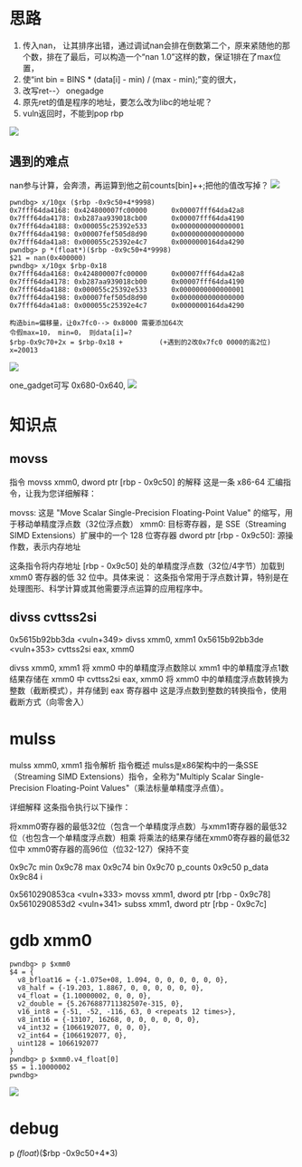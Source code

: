 # 思路
1. 传入nan， 让其排序出错，通过调试nan会排在倒数第二个，原来紧随他的那个数，排在了最后，可以构造一个“nan 1.0”这样的数，保证1排在了max位置，
2. 使“int bin = BINS * (data[i] - min) / (max - min);”变的很大，
3. 改写ret--〉 onegadge
4. 原先ret的值是程序的地址，要怎么改为libc的地址呢？
5. vuln返回时，不能到pop rbp

![](https://r2.20161023.xyz/pic/20250521175022713.png)
## 遇到的难点
nan参与计算，会奔溃，再运算到他之前counts[bin]++;把他的值改写掉？
![](https://r2.20161023.xyz/pic/20250521141139697.png)

```
pwndbg> x/10gx ($rbp -0x9c50+4*9998)
0x7fff64da4168: 0x424800007fc00000      0x00007fff64da42a8
0x7fff64da4178: 0xb287aa939018cb00      0x00007fff64da4190
0x7fff64da4188: 0x000055c25392e533      0x0000000000000001
0x7fff64da4198: 0x00007fef505d8d90      0x0000000000000000
0x7fff64da41a8: 0x000055c25392e4c7      0x0000000164da4290
pwndbg> p *(float*)($rbp -0x9c50+4*9998)
$21 = nan(0x400000)
pwndbg> x/10gx $rbp-0x18
0x7fff64da4168: 0x424800007fc00000      0x00007fff64da42a8
0x7fff64da4178: 0xb287aa939018cb00      0x00007fff64da4190
0x7fff64da4188: 0x000055c25392e533      0x0000000000000001
0x7fff64da4198: 0x00007fef505d8d90      0x0000000000000000
0x7fff64da41a8: 0x000055c25392e4c7      0x0000000164da4290

构造bin=偏移量，让0x7fc0--> 0x8000 需要添加64次
令假max=10， min=0， 则data[i]=?
$rbp-0x9c70+2x = $rbp-0x18 +         (+遇到的2改0x7fc0 0000的高2位)
x=20013
```
![](https://r2.20161023.xyz/pic/20250521171321512.png)

one_gadget可写
0x680-0x640,
![](https://r2.20161023.xyz/pic/20250521192119316.png)
# 知识点
## movss
指令 movss xmm0, dword ptr [rbp - 0x9c50] 的解释
这是一条 x86-64 汇编指令，让我为您详细解释：

movss: 这是 "Move Scalar Single-Precision Floating-Point Value" 的缩写，用于移动单精度浮点数（32位浮点数）
xmm0: 目标寄存器，是 SSE（Streaming SIMD Extensions）扩展中的一个 128 位寄存器
dword ptr [rbp - 0x9c50]: 源操作数，表示内存地址

这条指令将内存地址 [rbp - 0x9c50] 处的单精度浮点数（32位/4字节）加载到 xmm0 寄存器的低 32 位中。具体来说：
这条指令常用于浮点数计算，特别是在处理图形、科学计算或其他需要浮点运算的应用程序中。


## divss cvttss2si
0x5615b92bb3da <vuln+349>    divss  xmm0, xmm1
0x5615b92bb3de <vuln+353>    cvttss2si eax, xmm0

divss xmm0, xmm1
将 xmm0 中的单精度浮点数除以 xmm1 中的单精度浮点1数
结果存储在 xmm0 中
cvttss2si eax, xmm0
将 xmm0 中的单精度浮点数转换为整数（截断模式），并存储到 eax 寄存器中
这是浮点数到整数的转换指令，使用截断方式（向零舍入）

# mulss
mulss xmm0, xmm1 指令解析
指令概述
mulss是x86架构中的一条SSE（Streaming SIMD Extensions）指令，全称为"Multiply Scalar Single-Precision Floating-Point Values"（乘法标量单精度浮点值）。

详细解释
这条指令执行以下操作：

将xmm0寄存器的最低32位（包含一个单精度浮点数）与xmm1寄存器的最低32位（也包含一个单精度浮点数）相乘
将乘法的结果存储在xmm0寄存器的最低32位中
xmm0寄存器的高96位（位32-127）保持不变

0x9c7c min
0x9c78 max
0x9c74 bin
0x9c70 p_counts
0x9c50 p_data
0x9c84 i

0x5610290853ca <vuln+333>    movss  xmm1, dword ptr [rbp - 0x9c78]
0x5610290853d2 <vuln+341>    subss  xmm1, dword ptr [rbp - 0x9c7c]

# gdb xmm0
```
pwndbg> p $xmm0
$4 = {
  v8_bfloat16 = {-1.075e+08, 1.094, 0, 0, 0, 0, 0, 0},
  v8_half = {-19.203, 1.8867, 0, 0, 0, 0, 0, 0},
  v4_float = {1.10000002, 0, 0, 0},
  v2_double = {5.2676887711382507e-315, 0},
  v16_int8 = {-51, -52, -116, 63, 0 <repeats 12 times>},
  v8_int16 = {-13107, 16268, 0, 0, 0, 0, 0, 0},
  v4_int32 = {1066192077, 0, 0, 0},
  v2_int64 = {1066192077, 0},
  uint128 = 1066192077
}
pwndbg> p $xmm0.v4_float[0]
$5 = 1.10000002
pwndbg>

```

![](https://r2.20161023.xyz/pic/20250521092439588.png)

# debug
p *(float*)($rbp -0x9c50+4*3)
